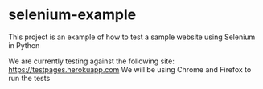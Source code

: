 # selenium-example
This project is an example of how to test a sample website using Selenium in Python

We are currently testing against the following site: https://testpages.herokuapp.com
We will be using Chrome and Firefox to run the tests
